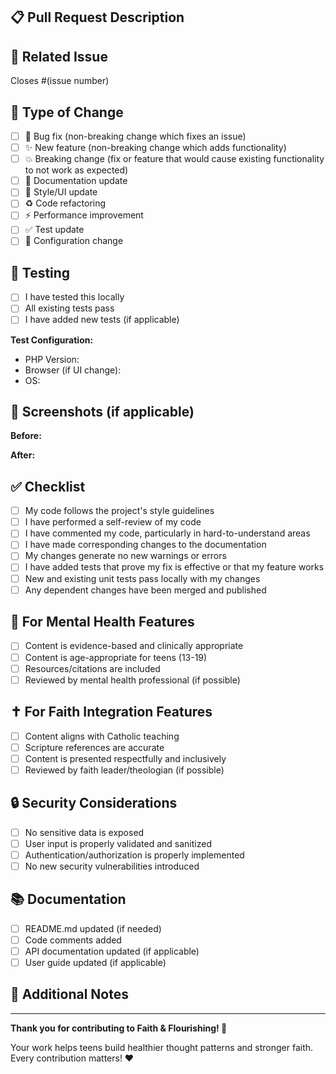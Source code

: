 ## 📋 Pull Request Description

<!-- Provide a clear description of what this PR does -->

## 🔗 Related Issue

<!-- Link to the issue this PR addresses (if applicable) -->
Closes #(issue number)

## 🎯 Type of Change

<!-- Mark the relevant option with an "x" -->

- [ ] 🐛 Bug fix (non-breaking change which fixes an issue)
- [ ] ✨ New feature (non-breaking change which adds functionality)
- [ ] 💥 Breaking change (fix or feature that would cause existing functionality to not work as expected)
- [ ] 📝 Documentation update
- [ ] 🎨 Style/UI update
- [ ] ♻️ Code refactoring
- [ ] ⚡ Performance improvement
- [ ] ✅ Test update
- [ ] 🔧 Configuration change

## 🧪 Testing

<!-- Describe the tests you ran and how to reproduce them -->

- [ ] I have tested this locally
- [ ] All existing tests pass
- [ ] I have added new tests (if applicable)

**Test Configuration:**
- PHP Version:
- Browser (if UI change):
- OS:

## 📸 Screenshots (if applicable)

<!-- Add screenshots to help explain your changes -->

**Before:**

**After:**

## ✅ Checklist

<!-- Make sure you've completed all applicable items -->

- [ ] My code follows the project's style guidelines
- [ ] I have performed a self-review of my code
- [ ] I have commented my code, particularly in hard-to-understand areas
- [ ] I have made corresponding changes to the documentation
- [ ] My changes generate no new warnings or errors
- [ ] I have added tests that prove my fix is effective or that my feature works
- [ ] New and existing unit tests pass locally with my changes
- [ ] Any dependent changes have been merged and published

## 🧠 For Mental Health Features

<!-- Complete if this PR involves CBT or mental health content -->

- [ ] Content is evidence-based and clinically appropriate
- [ ] Content is age-appropriate for teens (13-19)
- [ ] Resources/citations are included
- [ ] Reviewed by mental health professional (if possible)

## ✝️ For Faith Integration Features

<!-- Complete if this PR involves Catholic faith content -->

- [ ] Content aligns with Catholic teaching
- [ ] Scripture references are accurate
- [ ] Content is presented respectfully and inclusively
- [ ] Reviewed by faith leader/theologian (if possible)

## 🔒 Security Considerations

<!-- If this PR has security implications -->

- [ ] No sensitive data is exposed
- [ ] User input is properly validated and sanitized
- [ ] Authentication/authorization is properly implemented
- [ ] No new security vulnerabilities introduced

## 📚 Documentation

<!-- What documentation did you add or update? -->

- [ ] README.md updated (if needed)
- [ ] Code comments added
- [ ] API documentation updated (if applicable)
- [ ] User guide updated (if applicable)

## 🎉 Additional Notes

<!-- Any additional information that reviewers should know -->

---

**Thank you for contributing to Faith & Flourishing! 🙏**

Your work helps teens build healthier thought patterns and stronger faith. Every contribution matters! ❤️

